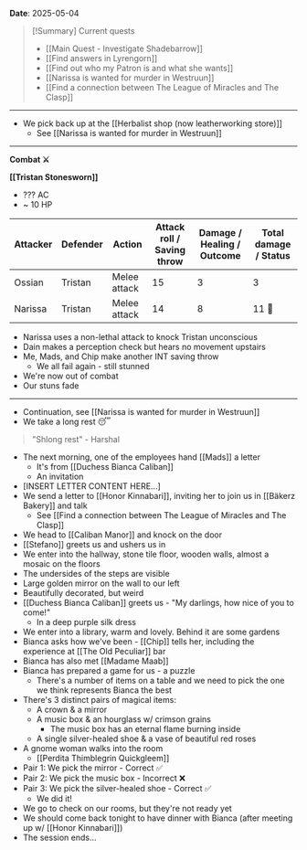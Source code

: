 **Date**: 2025-05-04

> [!Summary] Current quests
> - [[Main Quest - Investigate Shadebarrow]]
> - [[Find answers in Lyrengorn]]
> - [[Find out who my Patron is and what she wants]]
> - [[Narissa is wanted for murder in Westruun]]
> - [[Find a connection between The League of Miracles and The Clasp]]

---
- We pick back up at the [[Herbalist shop (now leatherworking store)]]
	- See [[Narissa is wanted for murder in Westruun]]
---
**Combat ⚔️**

**[[Tristan Stonesworn]]**
- ??? AC
- ~ 10 HP

| Attacker | Defender | Action       | Attack roll / Saving throw | Damage / Healing / Outcome | Total damage / Status |
| -------- | -------- | ------------ | -------------------------- | -------------------------- | --------------------- |
| Ossian   | Tristan  | Melee attack | 15                         | 3                          | 3                     |
| Narissa  | Tristan  | Melee attack | 14                         | 8                          | 11 🥴                 |
- Narissa uses a non-lethal attack to knock Tristan unconscious
- Dain makes a perception check but hears no movement upstairs
- Me, Mads, and Chip make another INT saving throw
	- We all fail again - still stunned
- We're now out of combat
- Our stuns fade
---
- Continuation, see [[Narissa is wanted for murder in Westruun]]
- We take a long rest 😴

> "Shlong rest" - Harshal

- The next morning, one of the employees hand [[Mads]] a letter
	- It's from [[Duchess Bianca Caliban]]
	- An invitation
- [INSERT LETTER CONTENT HERE...]
- We send a letter to [[Honor Kinnabari]], inviting her to join us in [[Bäkerz Bakery]] and talk
	- See [[Find a connection between The League of Miracles and The Clasp]]
- We head to [[Caliban Manor]] and knock on the door
- [[Stefano]] greets us and ushers us in
- We enter into the hallway, stone tile floor, wooden walls, almost a mosaic on the floors
- The undersides of the steps are visible
- Large golden mirror on the wall to our left
- Beautifully decorated, but weird
- [[Duchess Bianca Caliban]] greets us - "My darlings, how nice of you to come!"
	- In a deep purple silk dress
- We enter into a library, warm and lovely. Behind it are some gardens
- Bianca asks how we've been - [[Chip]] tells her, including the experience at [[The Old Peculiar]] bar
- Bianca has also met [[Madame Maab]]
- Bianca has prepared a game for us - a puzzle
	- There's a number of items on a table and we need to pick the one we think represents Bianca the best
- There's 3 distinct pairs of magical items:
	- A crown & a mirror
	- A music box & an hourglass w/ crimson grains
		- The music box has an eternal flame burning inside
	- A single silver-healed shoe & a vase of beautiful red roses
- A gnome woman walks into the room
	- [[Perdita Thimblegrin Quickgleem]]
- Pair 1: We pick the mirror - Correct ✅
- Pair 2: We pick the music box - Incorrect ❌
- Pair 3: We pick the silver-healed shoe - Correct ✅
	- We did it!
- We go to check on our rooms, but they're not ready yet
- We should come back tonight to have dinner with Bianca (after meeting up w/ [[Honor Kinnabari]])
- The session ends...